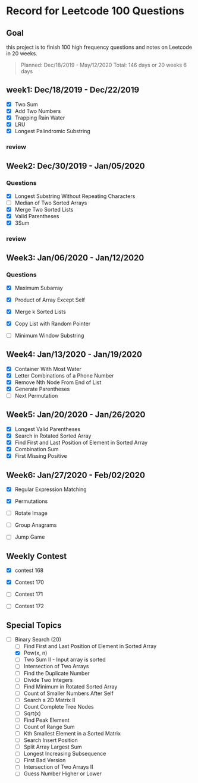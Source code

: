 # Record for Leetcode 100 Questions

## Goal

this project is to finish 100 high frequency questions and notes on Leetcode in 20 weeks. 
> Planned: Dec/18/2019 - May/12/2020
> Total: 146 days or 20 weeks 6 days

## week1: Dec/18/2019 - Dec/22/2019

- [X] Two Sum
- [X] Add Two Numbers
- [X] Trapping Rain Water  
- [X] LRU
- [X] Longest Palindromic Substring 

### review


## Week2: Dec/30/2019 - Jan/05/2020

### Questions
- [x] Longest Substring Without Repeating Characters 
- [ ] Median of Two Sorted Arrays
- [x] Merge Two Sorted Lists
- [x] Valid Parentheses  
- [x] 3Sum    

### review


## Week3: Jan/06/2020 - Jan/12/2020

### Questions

- [x] Maximum Subarray
- [x] Product of Array Except Self
- [x] Merge k Sorted Lists
- [x] Copy List with Random Pointer
- [ ] Minimum Window Substring  


## Week4: Jan/13/2020 - Jan/19/2020

- [x] Container With Most Water
- [x] Letter Combinations of a Phone Number
- [x] Remove Nth Node From End of List
- [x] Generate Parentheses
- [ ] Next Permutation

## Week5: Jan/20/2020 - Jan/26/2020

- [x] Longest Valid Parentheses
- [x] Search in Rotated Sorted Array
- [x] Find First and Last Position of Element in Sorted Array
- [x] Combination Sum
- [x] First Missing Positive

## Week6: Jan/27/2020 - Feb/02/2020

- [x] Regular Expression Matching    
- [x] Permutations    
- [ ] Rotate Image    
- [ ] Group Anagrams    
- [ ] Jump Game 
  

## Weekly Contest

- [x] contest 168
- [x] Contest 170
- [ ] Contest 171
- [ ] Contest 172


## Special Topics

- [ ] Binary Search (20)
  - [ ] Find First and Last Position of Element in Sorted Array
  - [x] Pow(x, n)
  - [ ] Two Sum II - Input array is sorted
  - [ ] Intersection of Two Arrays
  - [ ] Find the Duplicate Number
  - [ ] Divide Two Integers
  - [ ] Find Minimum in Rotated Sorted Array
  - [ ] Count of Smaller Numbers After Self
  - [ ] Search a 2D Matrix II
  - [ ] Count Complete Tree Nodes
  - [ ] Sqrt(x)
  - [ ] Find Peak Element
  - [ ] Count of Range Sum
  - [ ] Kth Smallest Element in a Sorted Matrix
  - [ ] Search Insert Position
  - [ ] Split Array Largest Sum
  - [ ] Longest Increasing Subsequence
  - [ ] First Bad Version
  - [ ] Intersection of Two Arrays II
  - [ ] Guess Number Higher or Lower